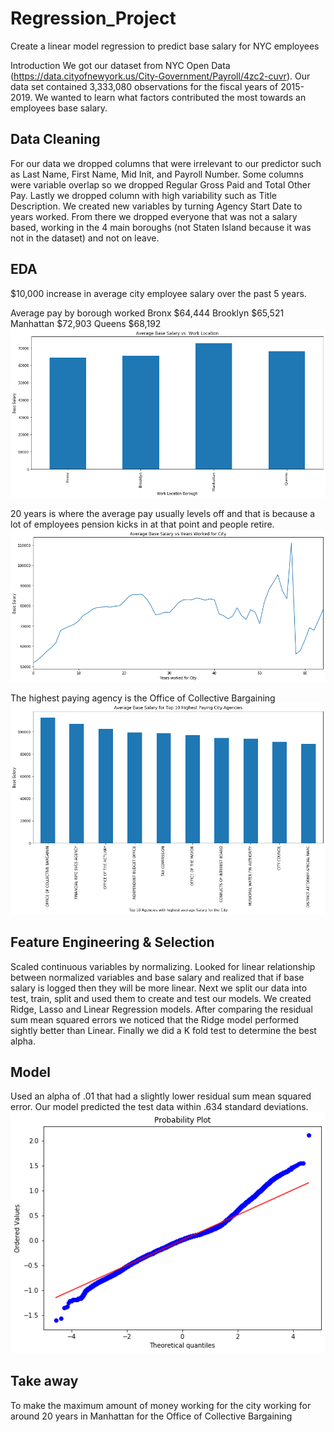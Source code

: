 # Regression_Project
Create a linear model regression to predict base salary for NYC employees

Introduction We got our dataset from NYC Open Data (https://data.cityofnewyork.us/City-Government/Payroll/4zc2-cuvr). Our data set contained 3,333,080 observations for the fiscal years of 2015-2019. We wanted to learn what factors contributed the most towards an employees base salary.

## Data Cleaning

For our data we dropped columns that were irrelevant to our predictor such as Last Name, First Name, Mid Init, and Payroll Number. Some columns were variable overlap so we dropped Regular Gross Paid and Total Other Pay. Lastly we dropped column with high variability such as Title Description. We created new variables by turning Agency Start Date to years worked. From there we dropped everyone that was not a salary based, working in the 4 main boroughs (not Staten Island because it was not in the dataset) and not on leave.

## EDA

$10,000 increase in average city employee salary over the past 5 years. 

Average pay by borough worked Bronx $64,444 Brooklyn $65,521 Manhattan $72,903 Queens $68,192 
![](images/salary_borough.png)

20 years is where the average pay usually levels off and that is because a lot of employees pension kicks in at that point and people retire.
![](images/salary_yearsworked.png)

The highest paying agency is the Office of Collective Bargaining
![](images/salary_agencies.png)

## Feature Engineering & Selection

Scaled continuous variables by normalizing. Looked for linear relationship between normalized variables and base salary and realized that if base salary is logged then they will be more linear. Next we split our data into test, train, split and used them to create and test our models. We created Ridge, Lasso and Linear Regression models. After comparing the residual sum mean squared errors we noticed that the Ridge model performed sightly better than Linear. Finally we did a K fold test to determine the best alpha.

## Model

Used an alpha of .01 that had a slightly lower residual sum mean squared error. Our model predicted the test data within .634 standard deviations.
![](images/Predictions.png)

## Take away
To make the maximum amount of money working for the city working for around 20 years in Manhattan for the Office of Collective Bargaining
